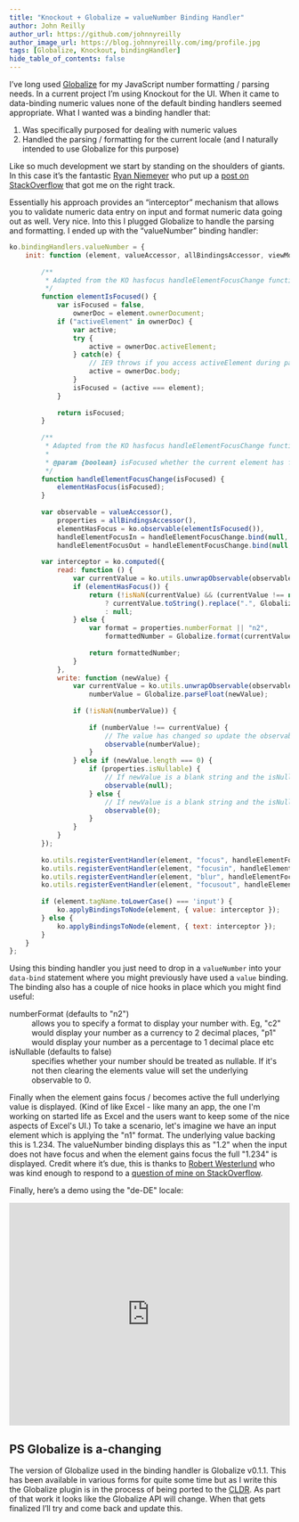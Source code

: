 ```yaml
---
title: "Knockout + Globalize = valueNumber Binding Handler"
author: John Reilly
author_url: https://github.com/johnnyreilly
author_image_url: https://blog.johnnyreilly.com/img/profile.jpg
tags: [Globalize, Knockout, bindingHandler]
hide_table_of_contents: false
---
```

I’ve long used [Globalize](<https://github.com/jquery/globalize/>) for my JavaScript number formatting / parsing needs. In a current project I’m using Knockout for the UI. When it came to data-binding numeric values none of the default binding handlers seemed appropriate. What I wanted was a binding handler that:

 1. Was specifically purposed for dealing with numeric values
2. Handled the parsing / formatting for the current locale (and I naturally intended to use Globalize for this purpose)



Like so much development we start by standing on the shoulders of giants. In this case it’s the fantastic [Ryan Niemeyer](<https://twitter.com/RPNiemeyer>) who put up a [post on StackOverflow](<http://stackoverflow.com/a/12647270/761388>) that got me on the right track.

Essentially his approach provides an “interceptor” mechanism that allows you to validate numeric data entry on input and format numeric data going out as well. Very nice. Into this I plugged Globalize to handle the parsing and formatting. I ended up with the “valueNumber” binding handler:

```js
ko.bindingHandlers.valueNumber = {
    init: function (element, valueAccessor, allBindingsAccessor, viewModel, bindingContext) {
 
        /**
         * Adapted from the KO hasfocus handleElementFocusChange function
         */ 
        function elementIsFocused() {
            var isFocused = false,
                ownerDoc = element.ownerDocument;
            if ("activeElement" in ownerDoc) {
                var active;
                try {
                    active = ownerDoc.activeElement;
                } catch(e) {
                    // IE9 throws if you access activeElement during page load
                    active = ownerDoc.body;
                }
                isFocused = (active === element);
            }
 
            return isFocused;
        }
 
        /**
         * Adapted from the KO hasfocus handleElementFocusChange function
         *
         * @param {boolean} isFocused whether the current element has focus
         */
        function handleElementFocusChange(isFocused) {
            elementHasFocus(isFocused);
        }
 
        var observable = valueAccessor(),
            properties = allBindingsAccessor(),
            elementHasFocus = ko.observable(elementIsFocused()),
            handleElementFocusIn = handleElementFocusChange.bind(null, true),
            handleElementFocusOut = handleElementFocusChange.bind(null, false);
 
        var interceptor = ko.computed({
            read: function () {
                var currentValue = ko.utils.unwrapObservable(observable);
                if (elementHasFocus()) {
                    return (!isNaN(currentValue) && (currentValue !== null) && (currentValue !== undefined))
                        ? currentValue.toString().replace(".", Globalize.findClosestCulture().numberFormat["."]) // Displays correct decimal separator for the current culture (so de-DE would format 1.234 as "1,234")
                        : null;
                } else {
                    var format = properties.numberFormat || "n2",
                        formattedNumber = Globalize.format(currentValue, format);
 
                    return formattedNumber;
                }
            },
            write: function (newValue) {
                var currentValue = ko.utils.unwrapObservable(observable),
                    numberValue = Globalize.parseFloat(newValue);
                
                if (!isNaN(numberValue)) {
                    
                    if (numberValue !== currentValue) {
                        // The value has changed so update the observable
                        observable(numberValue);
                    }
                } else if (newValue.length === 0) {
                    if (properties.isNullable) {
                        // If newValue is a blank string and the isNullable property has been set then nullify the observable
                        observable(null);
                    } else {
                        // If newValue is a blank string and the isNullable property has not been set then set the observable to 0
                        observable(0);
                    }
                }
            }
        });
        
        ko.utils.registerEventHandler(element, "focus", handleElementFocusIn);
        ko.utils.registerEventHandler(element, "focusin", handleElementFocusIn); // For IE
        ko.utils.registerEventHandler(element, "blur", handleElementFocusOut);
        ko.utils.registerEventHandler(element, "focusout", handleElementFocusOut); // For IE
 
        if (element.tagName.toLowerCase() === 'input') {
            ko.applyBindingsToNode(element, { value: interceptor });
        } else {
            ko.applyBindingsToNode(element, { text: interceptor });
        }
    }
};
```

Using this binding handler you just need to drop in a `valueNumber` into your `data-bind` statement where you might previously have used a `value` binding. The binding also has a couple of nice hooks in place which you might find useful:

<dl><dt>numberFormat (defaults to "n2")</dt><dd>allows you to specify a format to display your number with. Eg, "c2" would display your number as a currency to 2 decimal places, "p1" would display your number as a percentage to 1 decimal place etc</dd><dt>isNullable (defaults to false)</dt><dd>specifies whether your number should be treated as nullable. If it's not then clearing the elements value will set the underlying observable to 0.</dd></dl>

Finally when the element gains focus / becomes active the full underlying value is displayed. (Kind of like Excel - like many an app, the one I'm working on started life as Excel and the users want to keep some of the nice aspects of Excel's UI.) To take a scenario, let's imagine we have an input element which is applying the "n1" format. The underlying value backing this is 1.234. The valueNumber binding displays this as "1.2" when the input does not have focus and when the element gains focus the full "1.234" is displayed. Credit where it’s due, this is thanks to [Robert Westerlund](<http://stackoverflow.com/users/1105996/robert-westerlund>) who was kind enough to respond to a [question of mine on StackOverflow](<http://stackoverflow.com/a/22313546/761388>).

Finally, here’s a demo using the "de-DE" locale:

<iframe width="100%" height="400" src="http://jsfiddle.net/johnny_reilly/jRt3k/embedded/result,js,html" allowFullScreen="allowFullScreen" frameBorder="0"></iframe>

## PS Globalize is a-changing

The version of Globalize used in the binding handler is Globalize v0.1.1. This has been available in various forms for quite some time but as I write this the Globalize plugin is in the process of being ported to the [CLDR](<http://cldr.unicode.org/>). As part of that work it looks like the Globalize API will change. When that gets finalized I’ll try and come back and update this.


